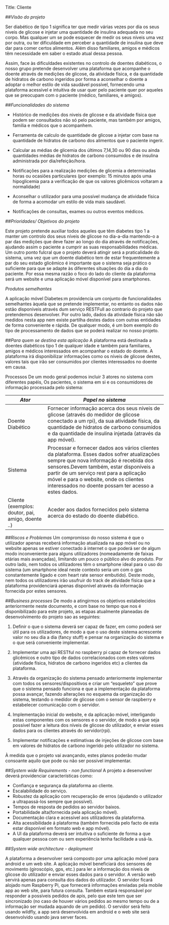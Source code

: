 Title: Cliente




##*Visão do projeto*

Ser diabético de tipo 1 significa ter que medir várias vezes por dia os seus niveis de glicose e injetar uma quantidade de insulina adequada no seu corpo. Mas qualquer um se pode esquecer de medir os seus níveis uma vez por outra, ou ter dificuldade em perceber a quantidade de insulina que deve dar para comer certos alimentos. Além disso familiares, amigos e médicos têm necessidade em saber o estado atual dessa pessoa.

Assim, face às dificuldades existentes no controlo de doentes diabéticos, o nosso grupo pretende desenvolver uma plataforma que acompanhe o doente através de medições de glicose, da atividade física, e da quantidade de hidratos de carbono ingeridos por forma a aconselhar o doente a adoptar o melhor estilo de vida saudável possível, fornecendo uma plataforma acessível e intuitiva de usar quer pelo paciente quer por aqueles que se preocupam com o paciente (médico, familiares, e amigos).

##*Funcionalidades do sistema*
* Histórico de medições dos niveis de glicose e da atividade física que podem ser consultados não só pelo paciente, mas também por amigos, familia e médicos que o acompanhem.

* Ferramenta de calculo de quantidade de glicose a injetar com base na quantidade de hidratos de carbono dos alimentos que o paciente ingerir.

* Calcular as médias de glicemia dos últimos 7,14,30 ou 90 dias ou ainda quantidades médias de hidratos de carbono consumidos e de insulina administrada por dia/refeição/hora.

* Notificações para a realização medições de glicemia a determinadas horas ou ocasiões particulares (por exemplo: 15 minutos após uma hipoglicemia para a verificação de que os valores glicêmicos voltaram a normalidade)

* Aconselhar o utilizador para uma possível mudança de atividade física de forma a acomodar um estilo de vida mais saudável.

* Notificações de consultas, exames ou outros eventos médicos.

##*Prioridades/ Objetivos do projeto*

Este projeto pretende auxiliar todos aqueles que têm diabetes tipo 1 a manter um controlo dos seus níveis de glicose no dia-a-dia mantendo-o a par das medições que deve fazer ao longo do dia através de notificações, ajudando assim o paciente a cumprir as suas responsabilidades médicas.
Um outro ponto fulcral que o projeto deverá atingir será a praticalidade do sistema, uma vez que um doente diabético tem de estar frequentemente a par do seu estado glicêmico é importante que o sistema seja prático o suficiente para que se adapte às diferentes situações do dia a dia do paciente. Por essa mesma razão o foco do lado do cliente da plataforma será um website e uma aplicação móvel disponível para smartphones.

*Produtos semelhantes*

A aplicação móvel Diabetes:m providencia um conjunto de funcionalidades semelhantes àquela que se pretende implementar, no entanto os dados não estão disponíveis através dum serviço RESTFull ao contrario do projeto que pretendemos desenvolver. Por outro lado, dados da atividade física não são medidos nesta app nem existe partilha destes dados com outras entidades de forma conveniente e rápida. 
De qualquer modo, é um bom exemplo do tipo de processamento de dados que se poderá realizar no nosso projeto.

##*Para quem se destina esta aplicação*
A plataforma está destinada a doentes diabéticos tipo 1 de qualquer idade e também para familiares, amigos e médicos interessados em acompanhar o estado do doente. A plataforma irá disponibilizar informações como os níveis de glicose destes, valores tais que irão ser consumidos por clientes interessados no doente em causa. 

Processos
De um modo geral podemos incluir 3 atores no sistema com diferentes papéis, Os pacientes, o sistema em si e os consumidores de informação processada pelo sistema:

| *Ator*  | *Papel no sistema*   |
|---|---|
| Doente Diabético  |  Fornecer informação acerca dos seus níveis de glicose (através do medidor de glicose conectado a um rpi), da sua atividade física, da quantidade de hidratos de carbono consumidos e da quantidade de insulina injetada (através da app móvel). |
| Sistema  |  Processar e fornecer dados aos vários clientes da plataforma. Esses dados sofrer atualizações sempre que nova informação é recebida dos sensores.Devem também, estar disponíveis a partir de um serviço rest para a aplicação móvel e para o website, onde os clientes interessados no doente possam ter acesso a estes dados. |
| Cliente (exemplos: doutor, pai, amigo, doente ..)  | Aceder aos dados fornecidos pelo sistema acerca do estado do doente diabético.  |

##*Riscos e Problemas*
Um compromisso do nosso sistema é que o utilizador apenas receberá informação atualizada na app móvel ou no website apenas se estiver conectado á internet o que poderá ser de algum modo inconveniente para alguns utilizadores (nomeadamente de faixas etárias mais avançadas), limitando um pouco o público alvo do produto. 
Por outro lado, nem todos os utilizadores têm o smartphone ideal para o uso do sistema (um smartphone ideal neste contexto seria um com o gps constantemente ligado e com heart rate sensor embutido). Deste modo, nem todos os utilizadores irão usufruir do track de atividade física que a plataforma providenciará apenas disponível através da informação fornecida por estes sensores.

##*Business processes*
De modo a atingirmos os objetivos estabelecidos anteriormente neste documento, e com base no tempo que nos é disponibilizado para este projeto, as etapas atualmente planeadas de desenvolvimento do projeto sao as seguintes:
1. Definir o que o sistema deverá ser capaz de fazer, em como poderá ser útil para os utilizadores, de modo a que o uso deste sistema acrescente valor no seu dia a dia (fancy stuff) e pensar na organização do sistema e o que será conveniente implementar.

2. Implementar uma api RESTful no raspberry pi capaz de fornecer dados glicêmicos e outro tipo de dados correlacionados com estes valores (atividade física, hidratos de carbono ingeridos etc) a clientes da plataforma.

3. Através da organização do sistema pensado anteriormente implementar com todos os sensores/dispositivos e criar um “esqueleto” que prove que o sistema pensado funciona e que a implementação da plataforma possa avançar, fazendo alterações no esquema da organização do sistema, testando o medidor de glicose com o sensor de raspberry e estabelecer comunicação com o servidor.

4. Implementação inicial do website, e da aplicação móvel, interligando estas componentes com os sensores e o servidor, de modo a que seja possível fazer a leitura dos níveis de glicose do utilizador, e enviar esses dados para os clientes através do servidor(rpi).

5. Implementar notificações e estimativas de injeções de glicose com base em valores de hidratos de carbono ingerido pelo utilizador no sistema.

À medida que o projeto vai avançando, estes planos poderão mudar consoante aquilo que pode ou não ser possível implementar.

##*System wide Requirements - non functional*
A projeto a desenvolver deverá providenciar características como: 
* Confiança e segurança da plataforma ao cliente.
* Escalabilidade do serviço.
* Robustez da aplicação com recuperação de erros (ajudando o utilizador a ultrapassá-los sempre que possível).
* Tempos de resposta de pedidos ao servidor baixos. 
* Portabilidade alta(fornecida pela aplicação móvel). 
* Documentação clara e acessível aos utilizadores da plataforma.
* Alta acessibilidade á plataforma (também fornecida pelo facto de esta estar disponível em formato web e app móvel).
* A UI da plataforma deverá ser intuitiva o suficiente de forma a que qualquer pessoa com ou sem experiência tenha facilidade a usá-la.

##*System wide architecture - deployment*

A plataforma a desenvolver será composto por uma aplicação móvel para android e um web site.
A aplicação móvel beneficiará dos sensores de movimento (giroscópio, gps, etc.) para ler a informação dos níveis de glicose do utilizador e enviar esses dados para o servidor. A versão web servirá apenas para consulta dos dados do utilizador. 
O servidor ficará alojado num Raspberry Pi, que fornecerá informações enviadas pela mobile app ao web site, para futura consulta. Também estará responsável por responder a possíveis pedidos de apis, pelo que este tem que ser sincronizado (no caso de houver vários pedidos ao mesmo tempo ou de a informação ser mudada aquando de um pedido). O servidor será feito usando wildfly, a app será desenvolvida em android e o web site será desenvolvido usando java server faces.

